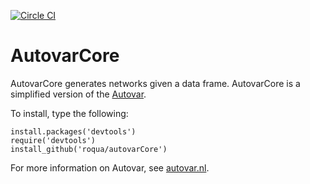 [![Circle CI](https://circleci.com/gh/roqua/autovarCore.png?style=shield&circle-token=6934b57a8e350e98f46f7798cf9347dce3c0d74f)](https://circleci.com/gh/roqua/autovarCore)

AutovarCore
===========

AutovarCore generates networks given a data frame. AutovarCore is a simplified version of the [Autovar](https://github.com/roqua/autovar).

To install, type the following:

    install.packages('devtools')
    require('devtools')
    install_github('roqua/autovarCore')

For more information on Autovar, see [autovar.nl](https://autovar.nl).
